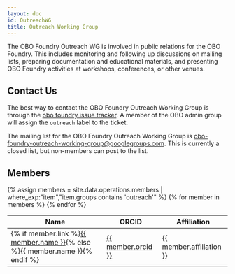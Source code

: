 ```yaml
---
layout: doc
id: OutreachWG
title: Outreach Working Group
---
```


The OBO Foundry Outreach WG is involved in public relations for the OBO Foundry. This includes monitoring and following up discussions on mailing lists, preparing documentation and educational materials, and presenting OBO Foundry activities at workshops, conferences, or other venues.

## Contact Us

The best way to contact the OBO Foundry Outreach Working Group is through the <a href='https://github.com/OBOFoundry/OBOFoundry.github.io/issues'>obo foundry issue tracker</a>. A member of the OBO admin group will assign the `outreach` label to the ticket.

The mailing list for the OBO Foundry Outreach Working Group is <a href='mailto:obo-foundry-outreach-working-group@googlegroups.com'>obo-foundry-outreach-working-group@googlegroups.com</a>. This is currently a closed list, but non-members can post to the list.

## Members

<table class="table">
<thead>
<tr>
    <th role="columnheader">Name</th>
    <th role="columnheader">ORCID</th>
    <th role="columnheader">Affiliation</th>
</tr>
</thead>
<tbody>
{% assign members = site.data.operations.members | where_exp:"item","item.groups contains 'outreach'" %}
{% for member in members %}
<tr>
    <td>{% if member.link %}<a href="{{ member.link }}">{{ member.name }}</a>{% else %}{{ member.name }}{% endif %}</td>
    <td><a href="https://orcid.org/{{ member.orcid }}">{{ member.orcid }}</a></td>
    <td>{{ member.affiliation }}</td>
</tr>
{% endfor %}
</tbody>
</table>
